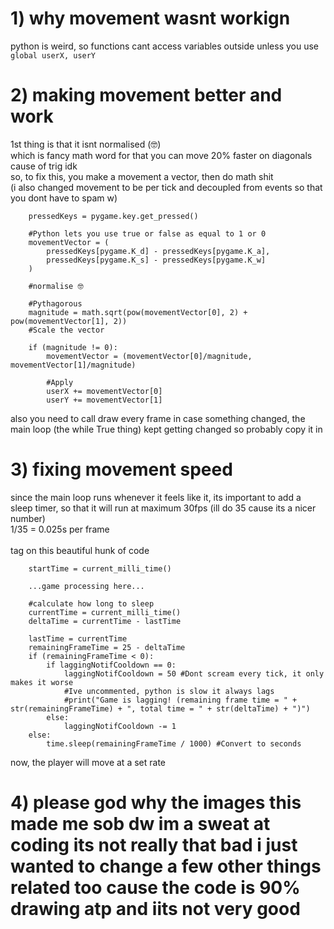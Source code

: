 # 1) why movement wasnt workign
python is weird, so functions cant access variables outside unless you use<br/>
`global userX, userY`
# 2) making movement better and work
1st thing is that it isnt normalised (🤓)<br/>
which is fancy math word for that you can move 20% faster on diagonals cause of trig idk<br/>
so, to fix this, you make a movement a vector, then do math shit<br/>
(i also changed movement to be per tick and decoupled from events so that you dont have to spam w)<br/>
```
    pressedKeys = pygame.key.get_pressed()

    #Python lets you use true or false as equal to 1 or 0
    movementVector = (
        pressedKeys[pygame.K_d] - pressedKeys[pygame.K_a],
        pressedKeys[pygame.K_s] - pressedKeys[pygame.K_w]
    )

    #normalise 🤓

    #Pythagorous
    magnitude = math.sqrt(pow(movementVector[0], 2) + pow(movementVector[1], 2))
    #Scale the vector

    if (magnitude != 0):
        movementVector = (movementVector[0]/magnitude, movementVector[1]/magnitude)

        #Apply
        userX += movementVector[0]
        userY += movementVector[1]
```

also you need to call draw every frame in case something changed, the main loop (the while True thing) kept getting changed so probably copy it in
# 3) fixing movement speed
since the main loop runs whenever it feels like it, its important to add a sleep timer, so that it will run at maximum 30fps (ill do 35 cause its a nicer number)<br/>
1/35 = 0.025s per frame<br/>
<br/>
tag on this beautiful hunk of code
```
    startTime = current_milli_time()

    ...game processing here...

    #calculate how long to sleep
    currentTime = current_milli_time()
    deltaTime = currentTime - lastTime

    lastTime = currentTime
    remainingFrameTime = 25 - deltaTime
    if (remainingFrameTime < 0):
        if laggingNotifCooldown == 0:
            laggingNotifCooldown = 50 #Dont scream every tick, it only makes it worse
            #Ive uncommented, python is slow it always lags
            #print("Game is lagging! (remaining frame time = " + str(remainingFrameTime) + ", total time = " + str(deltaTime) + ")")
        else:
            laggingNotifCooldown -= 1
    else:
        time.sleep(remainingFrameTime / 1000) #Convert to seconds
```

now, the player will move at a set rate
# 4) please god why the images this made me sob dw im a sweat at coding its not really that bad i just wanted to change a few other things related too cause the code is 90% drawing atp and iits not very good
